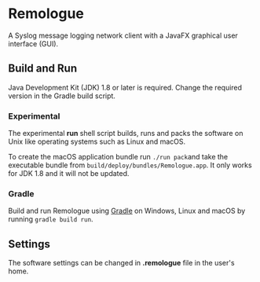 # Remologue
A Syslog message logging network client with a JavaFX graphical user interface (GUI).
## Build and Run
Java Development Kit (JDK) 1.8 or later is required. Change the required version in the Gradle build script.

### Experimental
The experimental **run** shell script builds, runs and packs the software on Unix like operating systems such as Linux and macOS.

To create the macOS application bundle run ```./run pack```and take the executable bundle from `build/deploy/bundles/Remologue.app`.
It only works for JDK 1.8 and it will not be updated.

### Gradle
Build and run Remologue using [Gradle](https://en.wikipedia.org/wiki/Gradle) on Windows, Linux and macOS by running ```gradle build run```.

## Settings
The software settings can be changed in **.remologue** file in the user's home.
